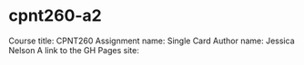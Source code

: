 # cpnt260-a2
Course title: CPNT260
Assignment name: Single Card
Author name: Jessica Nelson
A link to the GH Pages site:
